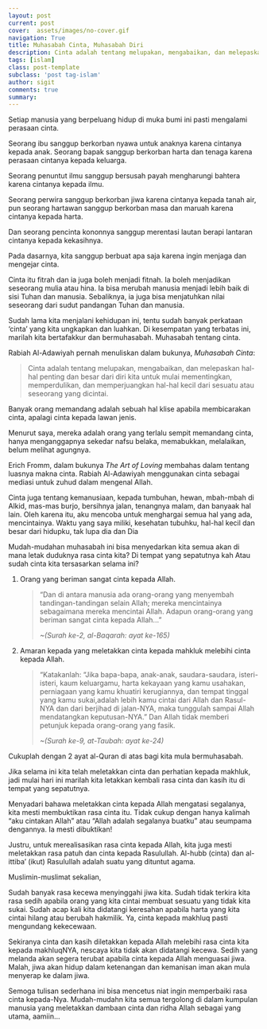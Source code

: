 ```yaml
---
layout: post
current: post
cover:  assets/images/no-cover.gif
navigation: True
title: Muhasabah Cinta, Muhasabah Diri
description: Cinta adalah tentang melupakan, mengabaikan, dan melepaskan hal-hal penting dan besar dari diri kita untuk mulai mementingkan, memperdulikan, dan memperjuangkan hal-hal kecil dari sesuatu atau seseorang yang dicintai.
tags: [islam]
class: post-template
subclass: 'post tag-islam'
author: sigit
comments: true
summary: 
---
```


Setiap manusia yang berpeluang hidup di muka bumi ini pasti mengalami perasaan cinta.

Seorang ibu sanggup berkorban nyawa untuk anaknya karena cintanya kepada anak. Seorang bapak sanggup berkorban harta dan tenaga karena perasaan cintanya kepada keluarga.

Seorang penuntut ilmu sanggup bersusah payah mengharungi bahtera karena cintanya kepada ilmu.

Seorang perwira sanggup berkorban jiwa karena cintanya kepada tanah air, pun seorang hartawan sanggup berkorban masa dan maruah karena cintanya kepada harta.

Dan seorang pencinta kononnya sanggup merentasi lautan berapi lantaran cintanya kepada kekasihnya.

Pada dasarnya, kita sanggup berbuat apa saja karena ingin menjaga dan mengejar cinta.

Cinta itu fitrah dan ia juga boleh menjadi fitnah. Ia boleh menjadikan seseorang mulia atau hina. Ia bisa merubah manusia menjadi lebih baik di sisi Tuhan dan manusia. Sebaliknya, ia juga bisa menjatuhkan nilai seseorang dari sudut pandangan Tuhan dan manusia.

Sudah lama kita menjalani kehidupan ini, tentu sudah banyak perkataan ‘cinta’ yang kita ungkapkan dan luahkan. Di kesempatan yang terbatas ini, marilah kita bertafakkur dan bermuhasabah. Muhasabah tentang cinta.

Rabiah Al-Adawiyah pernah menuliskan dalam bukunya, *Muhasabah Cinta*:

> Cinta adalah tentang melupakan, mengabaikan, dan melepaskan hal-hal penting dan besar dari diri kita untuk mulai mementingkan, memperdulikan, dan memperjuangkan hal-hal kecil dari sesuatu atau seseorang yang dicintai.

Banyak orang memandang adalah sebuah hal klise apabila membicarakan cinta, apalagi cinta kepada lawan jenis.

Menurut saya, mereka adalah orang yang terlalu sempit memandang cinta, hanya menganggapnya sekedar nafsu belaka, memabukkan, melalaikan, belum melihat agungnya.

Erich Fromm, dalam bukunya *The Art of Loving* membahas dalam tentang luasnya makna cinta. Rabiah Al-Adawiyah menggunakan cinta sebagai mediasi untuk zuhud dalam mengenal Allah.

Cinta juga tentang kemanusiaan, kepada tumbuhan, hewan, mbah-mbah di Alkid, mas-mas burjo, bersihnya jalan, tenangnya malam, dan banyaak hal lain.
Oleh karena itu, aku mencoba untuk menghargai semua hal yang ada, mencintainya. Waktu yang saya miliki, kesehatan tubuhku, hal-hal kecil dan besar dari hidupku, tak lupa dia dan Dia


Mudah-mudahan muhasabah ini bisa menyedarkan kita semua akan di mana letak duduknya rasa cinta kita? Di tempat yang sepatutnya kah Atau sudah cinta kita tersasarkan selama ini?

1. Orang yang beriman sangat cinta kepada Allah.

	> “Dan di antara manusia ada orang-orang yang menyembah tandingan-tandingan selain Allah; mereka mencintainya sebagaimana mereka mencintai Allah. Adapun orang-orang yang beriman sangat cinta kepada Allah...”
	>
	> *~(Surah ke-2, al-Baqarah: ayat ke-165)*

2. Amaran kepada yang meletakkan cinta kepada mahkluk melebihi cinta kepada Allah.

	> “Katakanlah:  “Jika bapa-bapa, anak-anak, saudara-saudara, isteri-isteri, kaum keluargamu, harta kekayaan yang kamu usahakan, perniagaan yang kamu khuatiri kerugiannya, dan tempat tinggal yang kamu sukai,adalah lebih kamu cintai dari Allah dan Rasul-NYA dan dari berjihad di jalan-NYA, maka tunggulah sampai Allah mendatangkan keputusan-NYA.”  Dan Allah tidak memberi petunjuk kepada orang-orang yang fasik.
	>
	> *~(Surah ke-9, at-Taubah: ayat ke-24)*

Cukuplah dengan 2 ayat al-Quran di atas bagi kita mula bermuhasabah.

Jika selama ini kita telah meletakkan cinta dan perhatian kepada makhluk, jadi mulai hari ini marilah kita letakkan kembali rasa cinta dan kasih itu di tempat yang sepatutnya.

Menyadari bahawa meletakkan cinta kepada Allah mengatasi segalanya, kita mesti membuktikan rasa cinta itu. Tidak cukup dengan hanya kalimah “aku cintakan Allah” atau “Allah adalah segalanya buatku” atau seumpama dengannya. Ia mesti dibuktikan!

Justru, untuk merealisasikan rasa cinta kepada Allah, kita juga mesti meletakkan rasa patuh dan cinta kepada Rasulullah.  Al-hubb (cinta) dan al-ittiba’ (ikut) Rasulullah adalah suatu yang dituntut agama.

Muslimin-muslimat sekalian,

Sudah banyak rasa kecewa menyinggahi jiwa kita.  Sudah tidak terkira kita rasa sedih apabila orang yang kita cintai membuat sesuatu yang tidak kita sukai.  Sudah acap kali kita didatangi keresahan apabila harta yang kita cintai hilang atau berubah hakmilik.  Ya, cinta kepada makhluq pasti mengundang kekecewaan.

Sekiranya cinta dan kasih diletakkan kepada Allah melebihi rasa cinta kita kepada makhluqNYA, nescaya kita tidak akan didatangi kecewa.  Sedih yang melanda akan segera terubat apabila cinta kepada Allah menguasai jiwa.  Malah, jiwa akan hidup dalam ketenangan dan kemanisan iman akan mula menyerap ke dalam jiwa.

Semoga tulisan sederhana ini bisa mencetus niat ingin memperbaiki rasa cinta kepada-Nya. Mudah-mudahn kita semua tergolong di dalam kumpulan manusia yang meletakkan dambaan cinta dan ridha Allah sebagai yang utama, aamiin…
